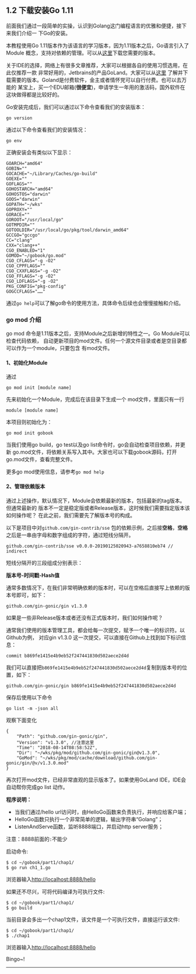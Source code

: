 
## 1.2 下载安装Go 1.11

前面我们通过一段简单的实操，认识到Golang这门编程语言的优雅和便捷，接下来我们介绍一
下Go的安装。

本教程使用Go 1.11版本作为该语言的学习版本，因为1.11版本之后，Go语言引入了Module
概念，支持对依赖的管理。可以从[这里](https://studygolang.com/dl)下载您需要的版本。

关于IDE的选择，网络上有很多文章推荐，大家可以根据各自的使用习惯选用，在此仅推荐一款
非常好用的，Jetbrains的产品GoLand。大家可以从[这里](https://www.jetbrains.com/go/download/#section=mac)
了解并下载需要的版本。Goland是付费软件，金主或者情怀党可以自行付费。也可以去万能的
某宝上，买一个EDU邮箱(**很便宜**)，申请学生一年用的激活码，国外软件在这块做得都是比较好的。

Go安装完成后，我们可以通过以下命令查看我们的安装版本：

```go version ```

通过以下命令查看我们的安装情况：

```go env ```

正确安装会有类似以下显示：

```
GOARCH="amd64"
GOBIN=""
GOCACHE="~/Library/Caches/go-build"
GOEXE=""
GOFLAGS=""
GOHOSTARCH="amd64"
GOHOSTOS="darwin"
GOOS="darwin"
GOPATH="~/wks"
GOPROXY=""
GORACE=""
GOROOT="/usr/local/go"
GOTMPDIR=""
GOTOOLDIR="/usr/local/go/pkg/tool/darwin_amd64"
GCCGO="gccgo"
CC="clang"
CXX="clang++"
CGO_ENABLED="1"
GOMOD="~/gobook/go.mod"
CGO_CFLAGS="-g -O2"
CGO_CPPFLAGS=""
CGO_CXXFLAGS="-g -O2"
CGO_FFLAGS="-g -O2"
CGO_LDFLAGS="-g -O2"
PKG_CONFIG="pkg-config"
GOGCCFLAGS="……"
```
通过`go help`可以了解go命令的使用方法，具体命令后续也会慢慢接触和介绍。

### go mod 介绍

go mod 命令是1.11版本之后，支持Module之后新增的特性之一。Go Module可以检查代码依赖，
自动更新项目的mod文件。任何一个源文件目录或者是空目录都可以作为一个module，只要包含
有mod文件。

#### 1、初始化Module

通过

`go mod init [module name]`

先来初始化一个Module，完成后在该目录下生成一个
mod文件，里面只有一行

`module [module name]`

本项目则初始化为：

`go mod init gobook`

当我们使用go build，go test以及go list命令时，go会自动检查项目依赖，并更新
go.mod文件，将依赖关系写入其中。大家也可以下载gobook源码，打开go.mod文件，查看完整文件。

更多go mod使用信息，请参考`go mod help`

#### 2、管理依赖版本

通过上述操作，默认情况下，Module会依赖最新的版本，包括最新的tag版本。但通常最新的
版本不一定是稳定版或者Release版本，这时候我们需要指定版本该如何操作呢？
在此之前，我们需要先了解版本号的构成。

以下是项目中对`github.com/gin-contrib/sse`
包的依赖示例，之后接**空格**，**空格**之后是一串由字母和数字组成的字符，通过短线分隔开。

```
github.com/gin-contrib/sse v0.0.0-20190125020943-a7658810eb74 // indirect
```

短线分隔开的三段组成分别表示：

**版本号-时间戳-Hash值**

通常多数情况下，在我们非常明确依赖的版本时，可以在空格后直接写上依赖的版本号即可，如下：

```
github.com/gin-gonic/gin v1.3.0
```

如果是一些非Release版本或者还没有正式版本时，我们如何操作呢？

通常我们使用的版本管理工具，都会给每一次提交，赋予一个唯一的标识符。以Github为例，
对应gin v1.3.0 这一次提交，可以直接在Github上找到如下标识信息：

```
commit b869fe1415e4b9eb52f247441830d502aece2d4d
```

我们可以直接把`b869fe1415e4b9eb52f247441830d502aece2d4d`复制到版本号的位置，如下：

```
github.com/gin-gonic/gin b869fe1415e4b9eb52f247441830d502aece2d4d
```

保存后使用以下命令

```
go list -m -json all
```

观察下面变化

```
{
	"Path": "github.com/gin-gonic/gin",
	"Version": "v1.3.0", //注意这里
	"Time": "2018-08-14T08:58:52Z",
	"Dir": "~/wks/pkg/mod/github.com/gin-gonic/gin@v1.3.0",
	"GoMod": "~/wks/pkg/mod/cache/download/github.com/gin-gonic/gin/@v/v1.3.0.mod"
}
```
再次打开mod文件，已经非常直观的显示版本了。如果使用GoLand IDE，IDE会自动帮你完成go list 动作。


**程序说明：**

- 当我们通过/hello url访问时，由HelloGo函数来负责执行，并响应给客户端；
- HelloGo函数只执行一个非常简单的逻辑，输出字符串“Golang”；
- ListenAndServe函数，监听8888端口，并启动http server服务；

注意：8888前面的`:`不能少

启动命令:

```
$ cd ~/gobook/part1/chap1/
$ go run ch1_1.go
```

浏览器输入[http://localhost:8888/hello](http://localhost:8888/hello)

如果还不尽兴，可将代码编译为可执行文件:

```
$ cd ~/gobook/part1/chap1/
$ go build
```

当前目录会多出一个chap1文件，该文件是一个可执行文件，直接运行该文件:

```
$ cd ~/gobook/part1/chap1/
$ ./chap1
```

浏览器输入[http://localhost:8888/hello](http://localhost:8888/hello)

Bingo~!

---
